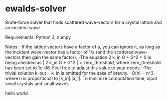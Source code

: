 # ewalds-solver
Brute-force solver that finds scattered wave-vectors for a crystal lattice and an incident wave

Requirements: Python 3, numpy

Notes:
  -If the lattice vectors have a factor of a, you can ignore it, as long as the incident wave-vector has a factor of 1/a (and the scattered wave-vectors then gain the same factor).
  -The equation 2 k_in G + G^2 = 0 is being checked as | 2 k_in G + G^2 | < zero_threshold, where zero_threshold has been set to 1e-06. Feel free to adjust this value to your needs.
  -The trivial solution k_out = k_in is omitted for the sake of brevity.
  -O(n) = n^3 where n is proportional to |k_in|.|a_1|. To minimize computation time, input small crystals and small waves.

hello world
